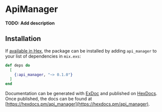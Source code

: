 # ApiManager

**TODO: Add description**

## Installation

If [available in Hex](https://hex.pm/docs/publish), the package can be installed
by adding `api_manager` to your list of dependencies in `mix.exs`:

```elixir
def deps do
  [
    {:api_manager, "~> 0.1.0"}
  ]
end
```

Documentation can be generated with [ExDoc](https://github.com/elixir-lang/ex_doc)
and published on [HexDocs](https://hexdocs.pm). Once published, the docs can
be found at [https://hexdocs.pm/api_manager](https://hexdocs.pm/api_manager).

